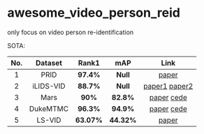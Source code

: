 # awesome_video_person_reid
only focus on video person re-identification

SOTA:
                            
|No.|Dataset  |Rank1   |mAP | Link  |
|:-----:|:-----:|:-----:|:-----:|:---:|
|1|PRID|__97.4%__|__Null__|[paper](https://ieeexplore.ieee.org/stamp/stamp.jsp?tp=&arnumber=8675282)|
|2|iLIDS-VID|__88.7%__|__Null__|[paper1](https://arxiv.org/abs/1905.01722.pdf) [paper2](https://arxiv.org/pdf/1905.11862.pdf)|
|3|Mars|__90%__|__82.8%__|[paper](https://arxiv.org/pdf/1908.01683.pdf) [cede](https://github.com/jackie840129/STE-NVAN)|
|4|DukeMTMC|__96.3%__|__94.9%__|[paper](https://arxiv.org/pdf/1908.01683.pdf) [cede](https://github.com/jackie840129/STE-NVAN)|
|5|LS-VID|__63.07%__|__44.32%__|[paper](https://arxiv.org/pdf/1908.10049.pdf)|